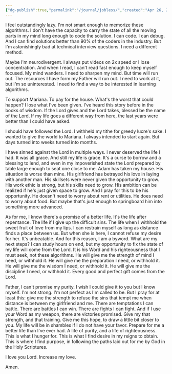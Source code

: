 ```yaml
---
{"dg-publish":true,"permalink":"/journal/jobless/","created":"Apr 26, 2024, 3:34 PM"}
---
```



I feel outstandingly lazy. I'm not smart enough to memorize these algorithms. I don't have the capacity to carry the state of all the moving parts in my mind long enough to code the solution. I can code. I can debug. And I can find solutions better than 90% of the coders in the industry. But I'm astonishingly bad at technical interview questions. I need a different method.

Maybe I'm neurodivergent. I always put videos on 2x speed or I lose concentration. And when I read, I can't read fast enough to keep myself focused. My mind wanders. I need to sharpen my mind. But time will run out. The resources I have form my Father will run out. I need to work at it, but I'm so uninterested. I need to find a way to be interested in learning algorithms.

To support Mariana. To pay for the house. What's the worst that could happen? I lose what I've been given. I've heard this story before in the books of wisdom. If the Lord gives and the Lord takes, blessed be the name of the Lord. If my life goes a different way from here, the last years were better than I could have asked.

I should have followed the Lord. I withheld my tithe for greedy lucre's sake. I wanted to give the world to Mariana. I always intended to start again. But days turned into weeks turned into months.

I have sinned against the Lord in multiple ways. I never deserved the life I had. It was all grace. And still my life is grace. It's a curse to borrow and a blessing to lend, and even in my impoverished state the Lord prepared by table large enough to seat one close to me. Adam has taken my house. His situation is worse than mine. His girlfriend has betrayed his love in laying with another man. His skillsets were never given the opportunity to grow. His work ethic is strong, but his skills need to grow. His ambition can be realized if he's just given space to grow. And I pray for this to be his opportunity. He doesn't need to worry about rent or utilities. He does need to worry about food. But maybe that's just enough to springboard him into something more advanced.

As for me, I know there's a promise of a better life. It's the life after repentance. The life if I give up the difficult sins. The life when I withhold the sweet fruit of love from my lips. I can restrain myself as long as distance finds a place between us. But when she is here, I cannot refuse my desire for her. It's unbeatable. And for this reason, I am a byword. What are my next steps? I can study hours on end, but my opportunity to fix the state of my life will come from the Lord. It is his Word and his righteousness that I must seek, not these algorithms. He will give me the strength of mind I need, or withhold it. He will give me the preparation I need, or withhold it. He will give me the wisdom I need, or withhold it. He will give me the discipline I need, or withhold it. Every good and perfect gift comes from the Lord.

Father, I can't promise my purity. I wish I could give it to you but I know myself. I'm not strong. I'm not perfect as I'm called to be. But I pray for at least this: give me the strength to refuse the sins that tempt me when distance is between my girlfriend and me. There are temptations I can battle. There are battles I can win. There are fights I can fight. And if I use your Word as my weapon, there are victories promised. Give my that strength, and that training. Give me this hope, to draw a little bit closer to you. My life will be in shambles if I do not have your favor. Prepare for me a better life than I've ever had. A life of purity, and a life of righteousness. This is what I hunger for. This is what I find desire in my reigns to obtain. This is where I find purpose, in following the paths laid out for me by God in the Holy Scriptures.

I love you Lord. Increase my love.

Amen.